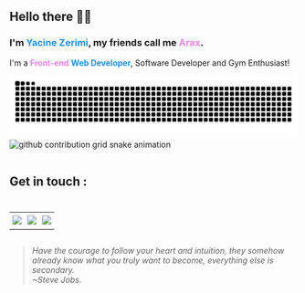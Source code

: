 ## Hello there 🌌👋

### I'm <strong style="color:#1E90FF">Yacine Zerimi</strong>, my friends call me <strong style="color:violet;">Arax</strong>.
<div> I'm a <strong style="color:violet;">Front-end</strong> <strong style="color:#1E90FF">Web Developer</strong>, Software Developer and Gym Enthusiast!</div>

![github contribution grid snake animation](https://raw.githubusercontent.com/HaidarEzio/HaidarEzio/output/github-contribution-grid-snake-dark.svg#gh-dark-mode-only)![github contribution grid snake animation](https://raw.githubusercontent.com/Arrrax1/Arrrax1/output/github-contribution-grid-snake.svg#gh-light-mode-only)

<div style="display: flex; justify-content: center;border:none;flex-direction:column;gap:10px">
  <h2>Get in touch :</h2>
  <table>
    <tr style="border:none;">
      <td style="border:none;padding:5px"><a href="https://www.linkedin.com/in/yacinezerimi" target="_blank"><img src="https://img.shields.io/badge/LinkedIn-Yacine%20Zerimi-014F86" /></a></td>
      <td style="border:none;padding:5px"><a href="https://www.instagram.com/yacinezerimi" target="_blank"><img src="https://img.shields.io/badge/instagram-yacinezerimi-cd486b" /></a></td>
      <td style="border:none;padding:5px"><a href="https://www.facebook.com/yacine.zerimi.1" target="_blank"><img src="https://img.shields.io/badge/facebook-yacine.zerimi.1-1E90FF" /></a></td>
    </tr>
  </table>
</div>

<!-- remember to make the api call to daily uotes -->
> *Have the courage to follow your heart and intuition, they somehow already know what you truly want to become, everything else is secondary.* <br>
> *~Steve Jobs.*

<!--
**Arrrax1/Arrrax1** is a ✨ _special_ ✨ repository because its `README.md` (this file) appears on your GitHub profile.

Here are some ideas to get you started:

- 🔭 I’m currently working on ...
- 🌱 I’m currently learning ...
- 👯 I’m looking to collaborate on ...
- 🤔 I’m looking for help with ...
- 💬 Ask me about ...
- 📫 How to reach me: ...
- 😄 Pronouns: ...
- ⚡ Fun fact: ...
-->
